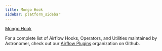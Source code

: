 ```yaml
---
title: Mongo Hook
sidebar: platform_sidebar
---
```


[Mongo Hook](https://github.com/airflow-plugins/mongo_plugin/blob/master/hooks/mongo_hook.py)

For a complete list of Airflow Hooks, Operators, and Utilities maintained by Astronomer, check out our [Airflow Plugins](https://github.com/airflow-plugins?utf8=%E2%9C%93&q=&type=&language=) organization on Github.